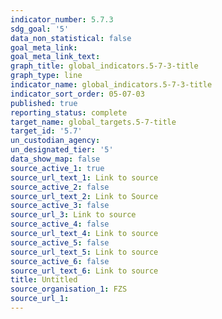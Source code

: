 ```yaml
---
indicator_number: 5.7.3
sdg_goal: '5'
data_non_statistical: false
goal_meta_link: 
goal_meta_link_text: 
graph_title: global_indicators.5-7-3-title
graph_type: line
indicator_name: global_indicators.5-7-3-title
indicator_sort_order: 05-07-03
published: true
reporting_status: complete
target_name: global_targets.5-7-title
target_id: '5.7'
un_custodian_agency:
un_designated_tier: '5'
data_show_map: false
source_active_1: true
source_url_text_1: Link to source
source_active_2: false
source_url_text_2: Link to Source
source_active_3: false
source_url_3: Link to source
source_active_4: false
source_url_text_4: Link to source
source_active_5: false
source_url_text_5: Link to source
source_active_6: false
source_url_text_6: Link to source
title: Untitled
source_organisation_1: FZS 
source_url_1: 
---
```

